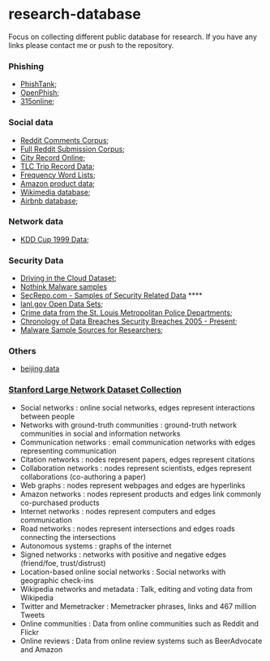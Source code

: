 # research-database
Focus on collecting different public database for research. If you have any links please contact me or push to the repository.


### Phishing
+ [PhishTank](https://www.phishtank.com/developer_info.php);
+ [OpenPhish](https://www.openphish.com/);
+ [315online](http://www.315online.com.cn/list.php?catid=33);

### Social data
+ [Reddit Comments Corpus](https://archive.org/details/2015_reddit_comments_corpus);
+ [Full Reddit Submission Corpus](https://www.reddit.com/r/datasets/comments/3mg812/full_reddit_submission_corpus_now_available_2006/);
+ [City Record Online](https://nycopendata.socrata.com/);
+ [TLC Trip Record Data](http://www.nyc.gov/html/tlc/html/about/trip_record_data.shtml);
+ [Frequency Word Lists](https://invokeit.wordpress.com/frequency-word-lists/);
+ [Amazon product data](http://jmcauley.ucsd.edu/data/amazon/);
+ [Wikimedia database](https://dumps.wikimedia.org/);
+ [Airbnb database](http://insideairbnb.com/get-the-data.html);

### Network data
+ [KDD Cup 1999 Data](http://kdd.ics.uci.edu/databases/kddcup99/kddcup99.html);

### Security Data
+ [Driving in the Cloud Dataset](http://malicia-project.com/dataset.html);
+ [Nothink Malware samples](http://www.nothink.org/honeypots/malware-archives/)
+ [SecRepo.com - Samples of Security Related Data](http://www.secrepo.com/) ****
+ [lanl.gov Open Data Sets](http://csr.lanl.gov/data/);
+ [Crime data from the St. Louis Metropolitan Police Departments](https://github.com/kylesykes/stl-crime-data);
+ [Chronology of Data Breaches Security Breaches 2005 - Present](https://www.privacyrights.org/data-breach);
+ [Malware Sample Sources for Researchers](https://zeltser.com/malware-sample-sources/);


### Others
+ [beijing data](http://www.beijingcitylab.com/data-released-1/)

### [Stanford Large Network Dataset Collection](http://snap.stanford.edu/data)
+ Social networks : online social networks, edges represent interactions between people
+ Networks with ground-truth communities : ground-truth network communities in social and information networks
+ Communication networks : email communication networks with edges representing communication
+ Citation networks : nodes represent papers, edges represent citations
+ Collaboration networks : nodes represent scientists, edges represent collaborations (co-authoring a paper)
+ Web graphs : nodes represent webpages and edges are hyperlinks
+ Amazon networks : nodes represent products and edges link commonly co-purchased products
+ Internet networks : nodes represent computers and edges communication
+ Road networks : nodes represent intersections and edges roads connecting the intersections
+ Autonomous systems : graphs of the internet
+ Signed networks : networks with positive and negative edges (friend/foe, trust/distrust)
+ Location-based online social networks : Social networks with geographic check-ins
+ Wikipedia networks and metadata : Talk, editing and voting data from Wikipedia
+ Twitter and Memetracker : Memetracker phrases, links and 467 million Tweets
+ Online communities : Data from online communities such as Reddit and Flickr
+ Online reviews : Data from online review systems such as BeerAdvocate and Amazon
